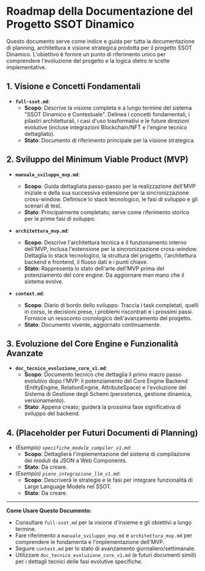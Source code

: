 # Roadmap della Documentazione del Progetto SSOT Dinamico

Questo documento serve come indice e guida per tutta la documentazione di planning, architettura e visione strategica prodotta per il progetto SSOT Dinamico. L'obiettivo è fornire un punto di riferimento unico per comprendere l'evoluzione del progetto e la logica dietro le scelte implementative.

## 1. Visione e Concetti Fondamentali

*   **`full-ssot.md`**:
    *   **Scopo**: Descrive la visione completa e a lungo termine del sistema "SSOT Dinamico e Contestuale". Delinea i concetti fondamentali, i pilastri architetturali, i casi d'uso trasformativi e le future direzioni evolutive (incluse integrazioni Blockchain/NFT e l'engine tecnico dettagliato).
    *   **Stato**: Documento di riferimento principale per la visione strategica.

## 2. Sviluppo del Minimum Viable Product (MVP)

*   **`manuale_sviluppo_mvp.md`**:
    *   **Scopo**: Guida dettagliata passo-passo per la realizzazione dell'MVP iniziale e della sua successiva estensione per la sincronizzazione cross-window. Definisce lo stack tecnologico, le fasi di sviluppo e gli scenari di test.
    *   **Stato**: Principalmente completato; serve come riferimento storico per le prime fasi di sviluppo.

*   **`architettura_mvp.md`**:
    *   **Scopo**: Descrive l'architettura tecnica e il funzionamento interno dell'MVP, inclusa l'estensione per la sincronizzazione cross-window. Dettaglia lo stack tecnologico, la struttura del progetto, l'architettura backend e frontend, il flusso dati e i punti chiave.
    *   **Stato**: Rappresenta lo stato dell'arte dell'MVP prima del potenziamento del core engine. Da aggiornare man mano che il sistema evolve.

*   **`context.md`**:
    *   **Scopo**: Diario di bordo dello sviluppo. Traccia i task completati, quelli in corso, le decisioni prese, i problemi riscontrati e i prossimi passi. Fornisce un resoconto cronologico dell'avanzamento del progetto.
    *   **Stato**: Documento vivente, aggiornato continuamente.

## 3. Evoluzione del Core Engine e Funzionalità Avanzate

*   **`doc_tecnico_evoluzione_core_v1.md`**:
    *   **Scopo**: Documento tecnico che dettaglia il primo macro passo evolutivo dopo l'MVP: il potenziamento del Core Engine Backend (EntityEngine, RelationEngine, AttributeSpace) e l'evoluzione del Sistema di Gestione degli Schemi (persistenza, gestione dinamica, versionamento).
    *   **Stato**: Appena creato; guiderà la prossima fase significativa di sviluppo del backend.

## 4. (Placeholder per Futuri Documenti di Planning)

*   *(Esempio) `specifiche_module_compiler_v1.md`*:
    *   **Scopo**: Dettaglierà l'implementazione del sistema di compilazione dei moduli da JSON a Web Components.
    *   **Stato**: Da creare.
*   *(Esempio) `piano_integrazione_llm_v1.md`*:
    *   **Scopo**: Descriverà le strategie e le fasi per integrare funzionalità di Large Language Models nel SSOT.
    *   **Stato**: Da creare.

---
**Come Usare Questo Documento:**

- Consultare `full-ssot.md` per la visione d'insieme e gli obiettivi a lungo termine.
- Fare riferimento a `manuale_sviluppo_mvp.md` e `architettura_mvp.md` per comprendere le fondamenta e l'implementazione dell'MVP.
- Seguire `context.md` per lo stato di avanzamento giornaliero/settimanale.
- Utilizzare `doc_tecnico_evoluzione_core_v1.md` (e futuri documenti simili) per i dettagli tecnici delle fasi evolutive specifiche. 